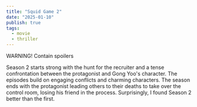 ```yaml
---
title: "Squid Game 2"
date: "2025-01-10"
publish: true
tags:
  - movie
  - thriller
---
```


WARNING! Contain spoilers

Season 2 starts strong with the hunt for the recruiter and a tense confrontation between the protagonist and Gong Yoo's character. The episodes build on engaging conflicts and charming characters. The season ends with the protagonist leading others to their deaths to take over the control room, losing his friend in the process. Surprisingly, I found Season 2 better than the first.
